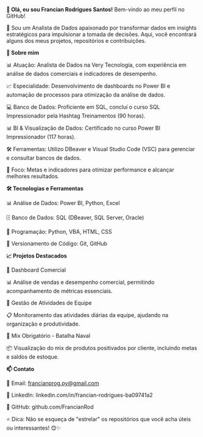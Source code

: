 **👋 Olá, eu sou Francian Rodrigues Santos!**
Bem-vindo ao meu perfil no GitHub! 

🚀 Sou um Analista de Dados apaixonado por transformar dados em insights estratégicos para impulsionar a tomada de decisões. Aqui, você encontrará alguns dos meus projetos, repositórios e contribuições.


**🌟 Sobre mim**

📊 Atuação: Analista de Dados na Very Tecnologia, com experiência em análise de dados comerciais e indicadores de desempenho.

📈 Especialidade: Desenvolvimento de dashboards no Power BI e automação de processos para otimização da análise de dados.

💻 Banco de Dados: Proficiente em SQL, concluí o curso SQL Impressionador pela Hashtag Treinamentos (90 horas).

📊 BI & Visualização de Dados: Certificado no curso Power BI Impressionador (117 horas).

🛠️ Ferramentas: Utilizo DBeaver e Visual Studio Code (VSC) para gerenciar e consultar bancos de dados.

🎯 Foco: Metas e indicadores para otimizar performance e alcançar melhores resultados.


**🛠️ Tecnologias e Ferramentas**

📊 Análise de Dados: Power BI, Python, Excel

🗄️ Banco de Dados: SQL (DBeaver, SQL Server, Oracle)

📌 Programação: Python, VBA, HTML, CSS

📂 Versionamento de Código: Git, GitHub


**📈 Projetos Destacados**

🔹 Dashboard Comercial

📊 Análise de vendas e desempenho comercial, permitindo acompanhamento de métricas essenciais.

🔹 Gestão de Atividades de Equipe

📋 Monitoramento das atividades diárias da equipe, ajudando na organização e produtividade.

🔹 Mix Obrigatório - Batalha Naval

📦 Visualização do mix de produtos positivados por cliente, incluindo metas e saldos de estoque.


**📫 Contato**

📩 Email: francianprog.py@gmail.com

💼 LinkedIn: linkedin.com/in/francian-rodrigues-ba09741a2

🐙 GitHub: github.com/FrancianRod


⭐ Dica: Não se esqueça de "estrelar" os repositórios que você acha úteis ou interessantes! 😊✨

